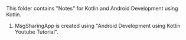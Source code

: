 This folder contains "Notes" for Kotlin and Android Development using Kotlin.

1. MsgSharingApp is created using "Android Development using Kotlin Youtube Tutorial".